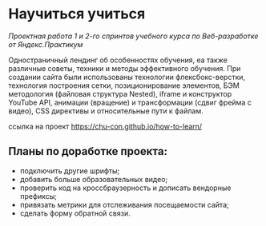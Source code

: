 # Научиться учиться

*Проектная работа 1 и 2-го спринтов учебного курса по Веб-разработке от Яндекс.Практикум*

Одностраничный лендинг об особенностях обучения, еа также различные советы, техники и методы эффективного обучения.
При создании сайта были использованы технологии флексбокс-верстки, технология построения сетки, позиционирование элементов, БЭМ методология (файловая структура Nested), iframe и конструктор YouTube API, анимации (вращение) и трансформации (сдвиг фрейма с видео), CSS директивы и относительные пути к файлам.

ссылка на проект https://chu-con.github.io/how-to-learn/

## Планы по доработке проекта:
* подключить другие шрифты;
* добавить больше образовательных видео;
* проверить код на кроссбраузерность и дописать вендорные префиксы;
* привязать метрики для отслеживания посещаемости сайта;
* сделать форму обратной связи.
